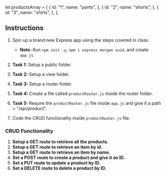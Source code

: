 let productsArray = [
  {
    id: "1",
    name: "pants",
  },
  {
    id: "2",
    name: "shorts",
  },
  {
    id: "3",
    name: "shirts",
  },
];

## Instructions
1. Spin up a brand new Express app using the steps covered in class.
   - **Note:** Run `npm init -y`, `npm i express morgan uuid`, and create `app.js`.

2. **Task 1:** Setup a public folder.
3. **Task 2:** Setup a view folder.
4. **Task 3:** Setup a router folder.
5. **Task 4:** Create a file called `productRouter.js` inside the router folder.
6. **Task 5:** Require the `productRouter.js` file inside `app.js` and give it a path = "/api/product".
7. Code the CRUD functionality inside `productRouter.js` file.

### CRUD Functionality

1. **Setup a GET route to retrieve all the products.**
2. **Setup a GET route to retrieve an item by id.**
3. **Setup a GET route to retrieve an item by name.**
4. **Set a POST route to create a product and give it an ID.**
5. **Set a PUT route to update a product by ID.**
6. **Set a DELETE route to delete a product by ID.**
